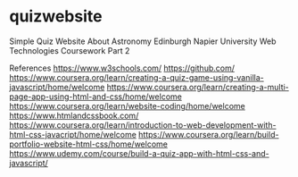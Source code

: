 # quizwebsite
Simple Quiz Website About Astronomy
Edinburgh Napier University
Web Technologies
Coursework Part 2

References
https://www.w3schools.com/
https://github.com/
https://www.coursera.org/learn/creating-a-quiz-game-using-vanilla-javascript/home/welcome
https://www.coursera.org/learn/creating-a-multi-page-app-using-html-and-css/home/welcome
https://www.coursera.org/learn/website-coding/home/welcome
https://www.htmlandcssbook.com/
https://www.coursera.org/learn/introduction-to-web-development-with-html-css-javacript/home/welcome
https://www.coursera.org/learn/build-portfolio-website-html-css/home/welcome
https://www.udemy.com/course/build-a-quiz-app-with-html-css-and-javascript/ 
